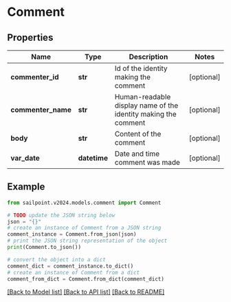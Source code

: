 # Comment


## Properties

Name | Type | Description | Notes
------------ | ------------- | ------------- | -------------
**commenter_id** | **str** | Id of the identity making the comment | [optional] 
**commenter_name** | **str** | Human-readable display name of the identity making the comment | [optional] 
**body** | **str** | Content of the comment | [optional] 
**var_date** | **datetime** | Date and time comment was made | [optional] 

## Example

```python
from sailpoint.v2024.models.comment import Comment

# TODO update the JSON string below
json = "{}"
# create an instance of Comment from a JSON string
comment_instance = Comment.from_json(json)
# print the JSON string representation of the object
print(Comment.to_json())

# convert the object into a dict
comment_dict = comment_instance.to_dict()
# create an instance of Comment from a dict
comment_from_dict = Comment.from_dict(comment_dict)
```
[[Back to Model list]](../README.md#documentation-for-models) [[Back to API list]](../README.md#documentation-for-api-endpoints) [[Back to README]](../README.md)



